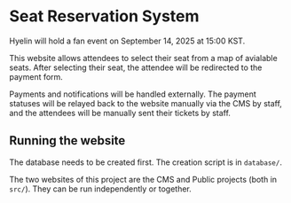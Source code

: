 # Seat Reservation System

Hyelin will hold a fan event on September 14, 2025 at 15:00 KST.

This website allows attendees to select their seat from a map of avialable seats. After selecting their seat, the attendee will be redirected to the payment form.

Payments and notifications will be handled externally. The payment statuses will be relayed back to the website manually via the CMS by staff, and the attendees will be manually sent their tickets by staff.


## Running the website

The database needs to be created first. The creation script is in `database/`.

The two websites of this project are the CMS and Public projects (both in `src/`). They can be run independently or together.
